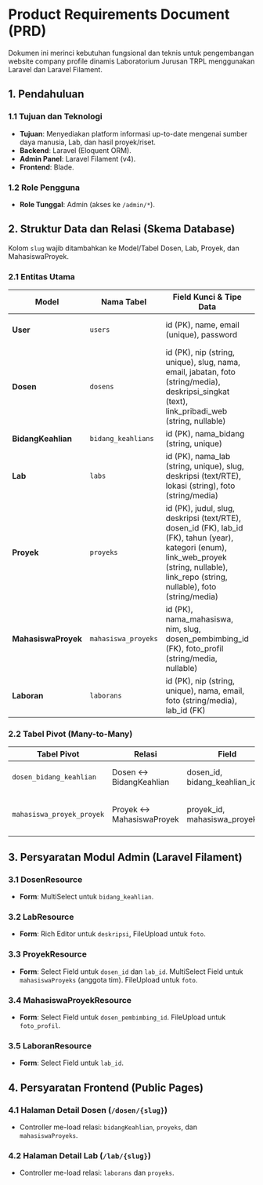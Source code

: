 # Product Requirements Document (PRD)

Dokumen ini merinci kebutuhan fungsional dan teknis untuk pengembangan website company profile dinamis Laboratorium Jurusan TRPL menggunakan Laravel dan Laravel Filament.

## 1. Pendahuluan

### 1.1 Tujuan dan Teknologi

-   **Tujuan**: Menyediakan platform informasi up-to-date mengenai sumber daya manusia, Lab, dan hasil proyek/riset.
-   **Backend**: Laravel (Eloquent ORM).
-   **Admin Panel**: Laravel Filament (v4).
-   **Frontend**: Blade.

### 1.2 Role Pengguna

-   **Role Tunggal**: Admin (akses ke `/admin/*`).

## 2. Struktur Data dan Relasi (Skema Database)

Kolom `slug` wajib ditambahkan ke Model/Tabel Dosen, Lab, Proyek, dan MahasiswaProyek.

### 2.1 Entitas Utama

| Model               | Nama Tabel          | Field Kunci & Tipe Data                                                                                                                                                                      | Relasi Penting                                      | Keterangan                                                                                                              |
| ------------------- | ------------------- | -------------------------------------------------------------------------------------------------------------------------------------------------------------------------------------------- | --------------------------------------------------- | ----------------------------------------------------------------------------------------------------------------------- |
| **User**            | `users`             | id (PK), name, email (unique), password                                                                                                                                                      | -                                                   | Hanya untuk Admin login ke Filament.                                                                                    |
| **Dosen**           | `dosens`            | id (PK), nip (string, unique), slug, nama, email, jabatan, foto (string/media), deskripsi_singkat (text), link_pribadi_web (string, nullable)                                                | 1:M Proyek, 1:M MahasiswaProyek, M:M BidangKeahlian | Staf Akademik.                                                                                                          |
| **BidangKeahlian**  | `bidang_keahlians`  | id (PK), nama_bidang (string, unique)                                                                                                                                                        | M:M Dosen                                           | Kategori keahlian riset.                                                                                                |
| **Lab**             | `labs`              | id (PK), nama_lab (string, unique), slug, deskripsi (text/RTE), lokasi (string), foto (string/media)                                                                                         | 1:M Laboran, 1:M Proyek                             | Entitas Lab.                                                                                                            |
| **Proyek**          | `proyeks`           | id (PK), judul, slug, deskripsi (text/RTE), dosen_id (FK), lab_id (FK), tahun (year), kategori (enum), link_web_proyek (string, nullable), link_repo (string, nullable), foto (string/media) | M:1 Dosen, M:1 Lab, M:M MahasiswaProyek             | Riset/aplikasi yang melibatkan banyak MahasiswaProyek.                                                                  |
| **MahasiswaProyek** | `mahasiswa_proyeks` | id (PK), nama_mahasiswa, nim, slug, dosen_pembimbing_id (FK), foto_profil (string/media, nullable)                                                                                           | M:1 Dosen, M:M Proyek                               | Data Mahasiswa Bimbingan. Field judul, tahun lulus, link web dihapus karena dianggap terikat ke entitas Proyek/Skripsi. |
| **Laboran**         | `laborans`          | id (PK), nip (string, unique), nama, email, foto (string/media), lab_id (FK)                                                                                                                 | M:1 Lab                                             | Staf Laboratorium Non-Akademik. Field `jabatan` dihapus.                                                                |

### 2.2 Tabel Pivot (Many-to-Many)

| Tabel Pivot               | Relasi                   | Field                          | Keterangan                               |
| ------------------------- | ------------------------ | ------------------------------ | ---------------------------------------- |
| `dosen_bidang_keahlian`   | Dosen ↔ BidangKeahlian   | dosen_id, bidang_keahlian_id   | Relasi keahlian dosen.                   |
| `mahasiswa_proyek_proyek` | Proyek ↔ MahasiswaProyek | proyek_id, mahasiswa_proyek_id | BARU: Relasi anggota proyek (mahasiswa). |

## 3. Persyaratan Modul Admin (Laravel Filament)

### 3.1 DosenResource

-   **Form**: MultiSelect untuk `bidang_keahlian`.

### 3.2 LabResource

-   **Form**: Rich Editor untuk `deskripsi`, FileUpload untuk `foto`.

### 3.3 ProyekResource

-   **Form**: Select Field untuk `dosen_id` dan `lab_id`. MultiSelect Field untuk `mahasiswaProyeks` (anggota tim). FileUpload untuk `foto`.

### 3.4 MahasiswaProyekResource

-   **Form**: Select Field untuk `dosen_pembimbing_id`. FileUpload untuk `foto_profil`.

### 3.5 LaboranResource

-   **Form**: Select Field untuk `lab_id`.

## 4. Persyaratan Frontend (Public Pages)

### 4.1 Halaman Detail Dosen (`/dosen/{slug}`)

-   Controller me-load relasi: `bidangKeahlian`, `proyeks`, dan `mahasiswaProyeks`.

### 4.2 Halaman Detail Lab (`/lab/{slug}`)

-   Controller me-load relasi: `laborans` dan `proyeks`.
